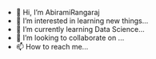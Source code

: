 - 👋 Hi, I’m AbiramiRangaraj
- 👀 I’m interested in learning new things...
- 🌱 I’m currently learning Data Science...
- 💞️ I’m looking to collaborate on ...
- 📫 How to reach me...

<!---
AbiramiRangaraj/AbiramiRangaraj is a ✨ special ✨ repository because its `README.md` (this file) appears on your GitHub profile.
You can click the Preview link to take a look at your changes.
--->
